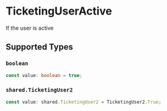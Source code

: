 # TicketingUserActive

If the user is active


## Supported Types

### `boolean`

```typescript
const value: boolean = true;
```

### `shared.TicketingUser2`

```typescript
const value: shared.TicketingUser2 = TicketingUser2.True;
```

